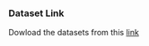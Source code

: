### Dataset Link

Dowload the datasets from this [link](https://drive.google.com/drive/folders/1piLBp0NFF8pneIsQFZDpDyn94LcojGCi?usp=sharing)
